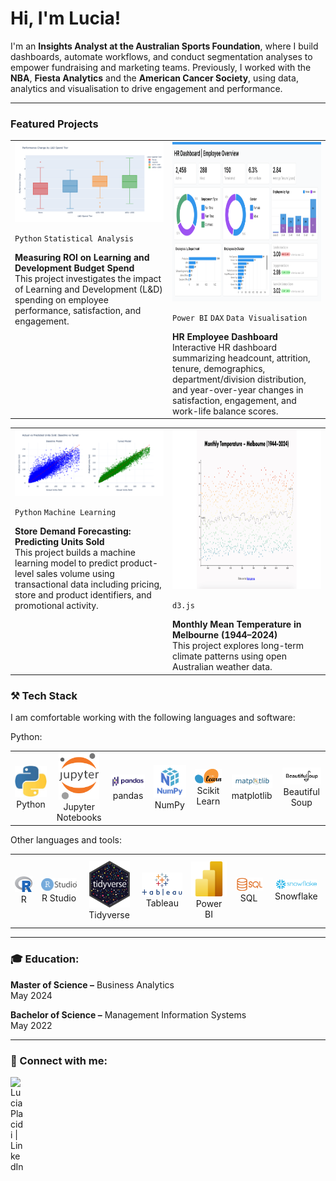 <!--
### Hi there 👋
**luciaplacidi/luciaplacidi** is a ✨ _special_ ✨ repository because its `README.md` (this file) appears on your GitHub profile.

Here are some ideas to get you started:

- 🔭 I’m currently working on ...
- 🌱 I’m currently learning ...
- 👯 I’m looking to collaborate on ...
- 🤔 I’m looking for help with ...
- 💬 Ask me about ...
- 📫 How to reach me: ...
- 😄 Pronouns: ...
- ⚡ Fun fact: ...
-->


<h1>Hi, I'm Lucia! </h1>

I'm an **Insights Analyst at the Australian Sports Foundation**, where I build dashboards, automate workflows, and conduct segmentation analyses to empower fundraising and marketing teams. Previously, I worked with the **NBA**, **Fiesta Analytics** and the **American Cancer Society**, using data, analytics and visualisation to drive engagement and performance.

---

### Featured Projects
<!--
- [Measuring ROI on Learning & Development Budget Spend](https://github.com/luciaplacidi/L-D-Budget-Analysis)
-  [Women's Super League Match Prediction](https://github.com/luciaplacidi/WSL-Match-Prediction/tree/main)
- [Monthly Mean Temperature in Melbourne (1944–2024)](https://github.com/luciaplacidi/melbourne-temp)
- [Tableau Public Profile](https://public.tableau.com/app/profile/lucia.placidi/vizzes)
 - [Customer Retention Analysis](https://github.com/luciaplacidi/Customer-Retention-Analysis)

#### Power BI
- [Product Sales Dashboard](https://github.com/luciaplacidi/Product-Sales-Analysis)
#### Tableau 
- [COVID-19 Dashboard](https://public.tableau.com/app/profile/lucia.placidi/viz/GlobalCOVID-19VaccineTracker_16759591952180/COVID-19VaccineTracker)
-->

<!-- <p align="left"> <img src="https://komarev.com/ghpvc/?username=luciaplacidi&label=Profile%20views&color=0e75b6&style=flat" alt="rishavchanda" /> </p> -->

<table width="100%" cellspacing="0" cellpadding="10">
  <tr>
    <td align="left" valign="top" width="50%">
      <div style="width: 100%; box-sizing: border-box;">
        <a href="https://github.com/user/project1">
          <img src="https://github.com/luciaplacidi/L-D-Budget-Analysis/blob/main/graphs/performance_spend_tier.png?raw=true" width="500" />
        </a>
          <p><code>Python</code> <code>Statistical Analysis</code></p>
        <div><b>Measuring ROI on Learning and Development Budget Spend</b></div>
        <div>This project investigates the impact of Learning and Development (L&D) spending on employee performance, satisfaction, and engagement.</div>
      </div>
    </td>
    <td align="left" valign="top" width="50%">
      <div style="width: 100%; box-sizing: border-box;">
        <a href="https://github.com/user/project2">
          <img src="https://github.com/luciaplacidi/HR-Dashboard/blob/main/HR%20Dashboard.png" height="255" />
        </a>
        <p><code>Power BI</code> <code>DAX</code> <code>Data Visualisation</code></p>
        <div><b>HR Employee Dashboard</b></div>
        <div>Interactive HR dashboard summarizing headcount, attrition, tenure, demographics, department/division distribution, and year-over-year changes in satisfaction, engagement, and work-life balance scores.
</div>
      </div>
    </td>
  </tr>
</table>

<table width="100%" cellspacing="0" cellpadding="10">
  <tr>
    <td align="left" valign="top" width="50%">
      <div style="width: 100%; box-sizing: border-box;">
        <a href="https://github.com/user/project1">
          <img src="https://github.com/luciaplacidi/demand-forecasting/blob/main/actual_vs_predicted.png" width="600" />
        </a>
          <p><code>Python</code> <code>Machine Learning</code></p>
        <div><b>Store Demand Forecasting: Predicting Units Sold</b></div>
        <div>This project builds a machine learning model to predict product-level sales volume using transactional data including pricing, store and product identifiers, and promotional activity.</div>
      </div>
    </td>
    <td align="left" valign="top" width="50%">
      <div style="width: 100%; box-sizing: border-box;">
        <a href="https://github.com/user/project2">
          <img src="https://github.com/luciaplacidi/melbourne-temp/blob/main/graph.png" height="255" />
        </a>
        <p><code>d3.js</code></p>
        <div><b>Monthly Mean Temperature in Melbourne (1944–2024)</b></div>
        <div>This project explores long-term climate patterns using open Australian weather data.</div>
      </div>
    </td>
  </tr>
</table>


<!-- Tech Stack -->
<h3 align="left" id="tech-stack"> ⚒️ Tech Stack</h2>

I am comfortable working with the following languages and software:

Python:<br>

<div align="center">
<table align="center">
    <tr>
        <td align="center" width="140" height="112.43">
            <img src="./icons/python.jpeg" width="65px"/>
            <br/> Python
        </td>
        <td align="center" width="140" height="112.43">
            <img src="./icons/jupyter.png" width="65px"/>
            <br/> Jupyter Notebooks
        </td>
        <td align="center" width="140" height="112.43">
            <img src="./icons/pandas.png" width="65px"/>
            <br/> pandas
        </td>
        <td align="center" width="140" height="112.43">
            <img src="./icons/numpy.png" width="65px"/>
            <br/> NumPy
        </td>
        <td align="center" width="140" height="112.43">
            <img src="./icons/scikitlearn.png" width="65px"/>
            <br/> Scikit Learn
        </td>
        <td align="center" width="140" height="112.43">
            <img src="./icons/matplotlib.png" width="65px"/>
            <br/> matplotlib
        </td>
        <td align="center" width="140" height="112.43">
            <img src="./icons/beautifulsoup.png" width="65px"/>
            <br/> Beautiful Soup
        </td>
    </tr>
</table>
</div>

Other languages and tools:<br>

<div align="center">
<table align="center">
    <tr>
        <td align="center" width="140" height="112.43">
            <img src="./icons/r.png" width="65px"/>
            <br/> R
        </td>
        <td align="center" width="140" height="112.43">
            <img src="./icons/rstudio.png" width="65px"/>
            <br/> R Studio
        </td>
        <td align="center" width="140" height="112.43">
            <img src="./icons/tidyverse.png" width="65px"/>
            <br/> Tidyverse
        </td>
        <td align="center" width="140" height="112.43">
            <img src="./icons/tableau.png" width="65px"/>
            <br/> Tableau
        </td>
        <td align="center" width="140" height="112.43">
            <img src="./icons/powerbi.png" width="65px"/>
            <br/> Power BI
        </td>
        <td align="center" width="140" height="112.43">
            <img src="./icons/sql.png" width="65px"/>
            <br/> SQL
        </td>
        <td align="center" width="140" height="112.43">
            <img src="./icons/snowflake.png" width="65px"/>
            <br/> Snowflake
        </td>
    </tr>
</table>
</div>

---


<h3>🎓 Education:</h3>
<p><strong>Master of Science –</strong> Business Analytics<br>May 2024<br>
<p><strong>Bachelor of Science –</strong> Management Information Systems<br>May 2022<br>

 <!--
<h2>🌱 I’m currently working on ...</h2>
- Sports Analytics 

<h2>📚 What I'm reading</h2>
- The Data Detective: Ten Easy Rules to Make Sense of Statistics by Tim Harford -->

---

<h3> 🔗 Connect with me:</h2>

[<img align="left" alt="LuciaPlacidi | LinkedIn" width="22px" src="https://cdn.jsdelivr.net/npm/simple-icons@v3/icons/linkedin.svg" />][linkedin]

[linkedin]: https://www.instagram.com/lucia-placidi/


